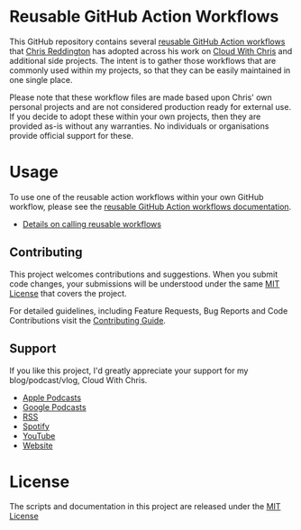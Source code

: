 # Reusable GitHub Action Workflows

This GitHub repository contains several [reusable GitHub Action workflows](https://docs.github.com/en/actions/using-workflows/reusing-workflows) that [Chris Reddington](https://www.christianreddington.co.uk) has adopted across his work on [Cloud With Chris](https://www.cloudwithchris.com) and additional side projects. The intent is to gather those workflows that are commonly used within my projects, so that they can be easily maintained in one single place.

Please note that these workflow files are made based upon Chris' own personal projects and are not considered production ready for external use. If you decide to adopt these within your own projects, then they are provided as-is without any warranties. No individuals or organisations provide official support for these.

# Usage

To use one of the reusable action workflows within your own GitHub workflow, please see the [reusable GitHub Action workflows documentation](https://docs.github.com/en/actions/using-workflows/reusing-workflows).

- [Details on calling reusable workflows](https://docs.github.com/en/actions/using-workflows/reusing-workflows#calling-a-reusable-workflow)

## Contributing
This project welcomes contributions and suggestions. When you submit code changes, your submissions will be understood under the same [MIT License](LICENSE) that covers the project.

For detailed guidelines, including Feature Requests, Bug Reports and Code Contributions visit the [Contributing Guide](contributing.md).

## Support
If you like this project, I'd greatly appreciate your support for my blog/podcast/vlog, Cloud With Chris.

* [Apple Podcasts](https://podcasts.apple.com/gb/podcast/cloud-with-chris/id1499633784)
* [Google Podcasts](https://podcasts.google.com/feed/aHR0cHM6Ly93d3cuY2xvdWR3aXRoY2hyaXMuY29tL2VwaXNvZGUvaW5kZXgueG1s?sa=X&ved=0CAMQ4aUDahcKEwiwsr2N1ePtAhUAAAAAHQAAAAAQBA)
* [RSS](https://www.cloudwithchris.com/episode/index.xml)
* [Spotify](https://open.spotify.com/show/3oBrdKm5grzl58GBiV0j2y)
* [YouTube](https://www.youtube.com/c/CloudWithChris)
* [Website](https://www.cloudwithchris.com)

# License
The scripts and documentation in this project are released under the [MIT License](LICENSE)
